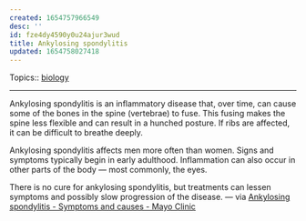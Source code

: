 ```yaml
---
created: 1654757966549
desc: ''
id: fze4dy4590y0u24ajur3wud
title: Ankylosing spondylitis
updated: 1654758027418
---
```

   
Topics::  [biology](../topics/biology.md)   
   
   
---   
   
Ankylosing spondylitis is an inflammatory disease that, over time, can cause some of the bones in the spine (vertebrae) to fuse. This fusing makes the spine less flexible and can result in a hunched posture. If ribs are affected, it can be difficult to breathe deeply.   
   
Ankylosing spondylitis affects men more often than women. Signs and symptoms typically begin in early adulthood. Inflammation can also occur in other parts of the body — most commonly, the eyes.   
   
There is no cure for ankylosing spondylitis, but treatments can lessen symptoms and possibly slow progression of the disease. — via [Ankylosing spondylitis - Symptoms and causes - Mayo Clinic](https://www.mayoclinic.org/diseases-conditions/ankylosing-spondylitis/symptoms-causes/syc-20354808)